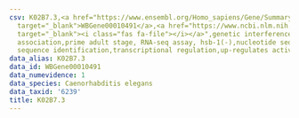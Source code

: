 ```yaml
---
csv: K02B7.3,<a href="https://www.ensembl.org/Homo_sapiens/Gene/Summary?db=core;g=WBGene00010491"
  target="_blank">WBGene00010491</a>,<a href="https://www.ncbi.nlm.nih.gov/pubmed/30894454"
  target="_blank"><i class="fas fa-file"></i></a>",genetic interference,functional
  association,prime adult stage, RNA-seq assay, hsb-1(-),nucleotide sequence identification,nucleotide
  sequence identification,transcriptional regulation,up-regulates activity
data_alias: K02B7.3
data_id: WBGene00010491
data_numevidence: 1
data_species: Caenorhabditis elegans
data_taxid: '6239'
title: K02B7.3
---
```

